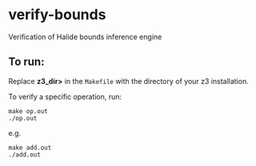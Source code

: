 # verify-bounds
Verification of Halide bounds inference engine

## To run:
Replace **z3_dir>** in the `Makefile` with the directory of your z3 installation.

To verify a specific operation, run:
```
make op.out
./op.out
```
e.g.
```
make add.out
./add.out
```
